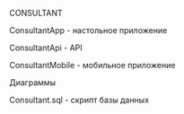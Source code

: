 CONSULTANT

ConsultantApp - настольное приложение

ConsultantApi - API

ConsultantMobile - мобильное приложение

Диаграммы

Consultant.sql - скрипт базы данных
